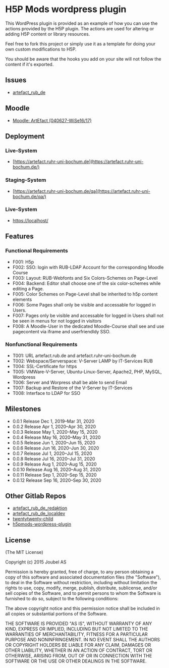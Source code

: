 # H5P Mods wordpress plugin

This WordPress plugin is provided as an example of how you can use the actions
provided by the H5P plugin. The actions are used for altering or adding
H5P content or library resources.

Feel free to fork this project or simply use it as a template for doing your
own custom modifications to H5P.

You should be aware that the hooks you add on your site will not follow
the content if it's exported.

## Issues
* [artefact_rub_de](https://git.noc.ruhr-uni-bochum.de/artefact-kgi/artefact_rub_de/-/issues)

## Moodle
* [Moodle: ArtEfact (040627-WiSe16/17)](https://moodle.ruhr-uni-bochum.de/m/course/view.php?id=7168)

## Deployment

### Live-System
* [https://artefact.ruhr-uni-bochum.de](https://artefact.ruhr-uni-bochum.de/)
### Staging-System
* [https://artefact.ruhr-uni-bochum.de/qa](https://artefact.ruhr-uni-bochum.de/qa/)
### Live-System
* [https://localhost/](https://localhost/)

## Features

### Functional Requirements
* F001: H5p 
* F002: SSO: login with RUB-LDAP Account for the corresponding Moodle Course
* F003: Layout: RUB-Webfonts and Six Colors-Schemes on Page-Level
* F004: Backend: Editor shall choose one of the six color-schemes while editing a Page.
* F005: Color Schemes on Page-Level shall be inherited to h5p content elements
* F006: Some Pages shall only be visible and accessable for logged in Users. 
* F007: Pages only be visible and accessable for logged in Users shall not be seen in menus for not logged in visitors
* F008: A Moodle-User in the dedicated Moodle-Course shall see and use pagecontent via iframe and userfriendldy SSO.  

### Nonfunctional Requirements
* T001: URL artefact.rub.de and artefact.ruhr-uni-bochum.de
* T002: Webspace/Serverspace: V-Server LAMP by IT-Services RUB
* T004: SSL-Certificate for https
* T005: VMWare-V-Server, Ubuntu-Linux-Server, Apache2, PHP, MySQL, Wordpress
* T006: Server and Worpress shall be able to send Email
* T007: Backup and Restore of the V-Server by IT-Services
* T008: Interface to LDAP for SSO

## Milestones
* 0.0.1 Release Dec 1, 2019–Mar 31, 2020
* 0.0.2 Release Apr 1, 2020–Apr 30, 2020
* 0.0.3 Release May 1, 2020–May 15, 2020
* 0.0.4 Release May 16, 2020–May 31, 2020
* 0.0.5 Release Jun 1, 2020–Jun 15, 2020
* 0.0.6 Release Jun 16, 2020–Jun 30, 2020
* 0.0.7 Release Jul 1, 2020–Jul 15, 2020
* 0.0.8 Release Jul 16, 2020–Jul 31, 2020
* 0.0.9 Release Aug 1, 2020–Aug 15, 2020
* 0.0.10 Release Aug 16, 2020–Aug 31, 2020
* 0.0.11 Release Sep 1, 2020–Sep 15, 2020
* 0.0.12 Release Sep 16, 2020–Sep 30, 2020

## Other Gitlab Repos 
* [artefact_rub_de_redaktion](https://git.noc.ruhr-uni-bochum.de/artefact-kgi/artefact_rub_de_redaktion/-/issues)
* [artefact_rub_de_localdev](https://git.noc.ruhr-uni-bochum.de/artefact-kgi/artefact_rub_de_localdev/-/issues)
* [twentytwenty-child](https://git.noc.ruhr-uni-bochum.de/artefact-kgi/twentytwenty-child/-/issues)
* [h5pmods-wordpress-plugin](https://git.noc.ruhr-uni-bochum.de/artefact-kgi/h5pmods-wordpress-plugin/-/issues)


## License

(The MIT License)

Copyright (c) 2015 Joubel AS

Permission is hereby granted, free of charge, to any person obtaining a copy of this software and associated documentation files (the "Software"), to deal in the Software without restriction, including without limitation the rights to use, copy, modify, merge, publish, distribute, sublicense, and/or sell copies of the Software, and to permit persons to whom the Software is furnished to do so, subject to the following conditions:

The above copyright notice and this permission notice shall be included in all copies or substantial portions of the Software.

THE SOFTWARE IS PROVIDED "AS IS", WITHOUT WARRANTY OF ANY KIND, EXPRESS OR IMPLIED, INCLUDING BUT NOT LIMITED TO THE WARRANTIES OF MERCHANTABILITY, FITNESS FOR A PARTICULAR PURPOSE AND NONINFRINGEMENT. IN NO EVENT SHALL THE AUTHORS OR COPYRIGHT HOLDERS BE LIABLE FOR ANY CLAIM, DAMAGES OR OTHER LIABILITY, WHETHER IN AN ACTION OF CONTRACT, TORT OR OTHERWISE, ARISING FROM, OUT OF OR IN CONNECTION WITH THE SOFTWARE OR THE USE OR OTHER DEALINGS IN THE SOFTWARE.

